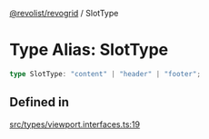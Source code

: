 [@revolist/revogrid](README.md) / SlotType

# Type Alias: SlotType

```ts
type SlotType: "content" | "header" | "footer";
```

## Defined in

[src/types/viewport.interfaces.ts:19](https://github.com/revolist/revogrid/blob/0c3bb4ec80c81d5563060679540746537ed4be52/src/types/viewport.interfaces.ts#L19)
